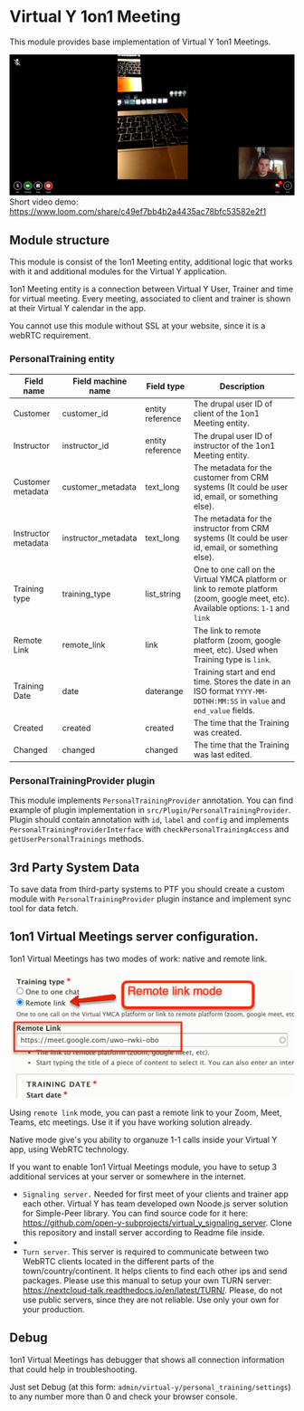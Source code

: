 # Virtual Y 1on1 Meeting

This module provides base implementation of Virtual Y 1on1 Meetings.

![Virtual Y 1on1 meeting](assets/vy_14_virtual_meeting.png "Virtual Y 1on1 Meeting Demo")
Short video demo: https://www.loom.com/share/c49ef7bb4b2a4435ac78bfc53582e2f1

## Module structure

This module is consist of the 1on1 Meeting entity, additional logic that works with it and additional modules for the Virtual Y application. 

1on1 Meeting entity is a connection between Virtual Y User, Trainer and time for virtual meeting. Every meeting, associated to client and trainer is shown at their Virtual Y calendar in the app.

You cannot use this module without SSL at your website, since it is a webRTC requirement.

### PersonalTraining entity

| Field name | Field machine name | Field type | Description |
| ---------- | ----------- | ----------- | ----------- |
| Customer   | customer_id | entity reference | The drupal user ID of client of the 1on1 Meeting entity. |
| Instructor | instructor_id | entity reference | The drupal user ID of instructor of the 1on1 Meeting entity. |
| Customer metadata | customer_metadata | text_long | The metadata for the customer from CRM systems (It could be user id, email, or something else). |
| Instructor metadata | instructor_metadata | text_long | The metadata for the instructor from CRM systems (It could be user id, email, or something else). |
| Training type | training_type | list_string | One to one call on the Virtual YMCA platform or link to remote platform (zoom, google meet, etc). Available options: `1-1` and `link` |
| Remote Link | remote_link | link | The link to remote platform (zoom, google meet, etc). Used when Training type is `link`. |
| Training Date | date | daterange | Training start and end time. Stores the date in an ISO format `YYYY-MM-DDTHH:MM:SS` in `value` and `end_value` fields.|
| Created | created | created | The time that the Training was created.|
| Changed | changed | changed | The time that the Training was last edited. |

### PersonalTrainingProvider plugin

This module implements `PersonalTrainingProvider` annotation. You can find example
of plugin implementation in `src/Plugin/PersonalTrainingProvider`. Plugin should
contain annotation with `id`, `label` and `config` and implements
`PersonalTrainingProviderInterface` with `checkPersonalTrainingAccess` and
`getUserPersonalTrainings` methods.

## 3rd Party System Data

To save data from third-party systems to PTF you should create a custom module with
`PersonalTrainingProvider` plugin instance and implement sync tool for data fetch.

## 1on1 Virtual Meetings server configuration.

1on1 Virtual Meetings has two modes of work: native and remote link. 

![Virtual Y 1on1 meeting](assets/vy_14_remote_link.png "Virtual Y 1on1 Meeting type demo")

Using `remote link` mode, you can past a remote link to your Zoom, Meet, Teams, etc meetings. Use it if you have working solution already.

Native mode give's you ability to organuze 1-1 calls inside your Virtual Y app, using WebRTC technology.

If you want to enable 1on1 Virtual Meetings module, you have to setup 3 additional services at your server or somewhere in the internet.
- `Signaling server.` Needed for first meet of your clients and trainer app each other. Virtual Y has team developed own Noode.js server solution for Simple-Peer library. You can find source code for it here: https://github.com/open-y-subprojects/virtual_y_signaling_server. Clone this repository and install server according to Readme file inside.
- 
-  `Turn server`. This server is required to communicate between two WebRTC clients located in the different parts of the town/country/continent. It helps clients to find each other ips and send packages. Please use this manual to setup your own TURN server: https://nextcloud-talk.readthedocs.io/en/latest/TURN/. Please, do not use public servers, since they are not reliable. Use only your own for your production.

## Debug

1on1 Virtual Meetings has debugger that shows all connection information that could help in troubleshooting. 

Just set Debug (at this form: `admin/virtual-y/personal_training/settings`) to any number more than 0 and check your browser console.
